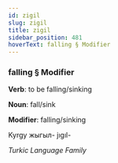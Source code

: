 ```yaml
---
id: zigil
slug: zigil
title: zigil
sidebar_position: 481
hoverText: falling § Modifier
---
```


### falling § Modifier

**Verb**: to be falling/sinking

**Noun**: fall/sink

**Modifier**: falling/sinking

Kyrgy жыгыл- jıgıl- 

*Turkic Language Family*
